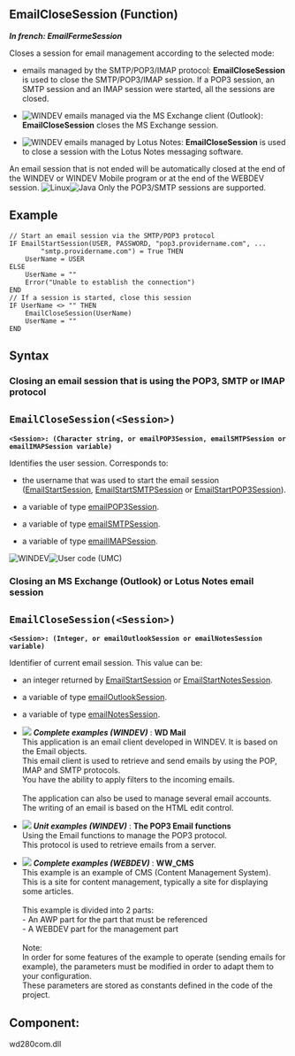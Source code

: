 


## EmailCloseSession (Function)

***In french: EmailFermeSession***



<a name="XUse"></a>
<a name="Use"></a>
<a name="description"></a>
Closes a session for email management according to the selected mode:

- emails managed by the SMTP/POP3/IMAP protocol: **EmailCloseSession** is used to close the SMTP/POP3/IMAP session. If a POP3 session, an SMTP session and an IMAP session were started, all the sessions are closed.

- ![WINDEV](https://doc.pcsoft.fr/ext/images/us/WD.png) emails managed via the MS Exchange client (Outlook): **EmailCloseSession** closes the MS Exchange session. 

- ![WINDEV](https://doc.pcsoft.fr/ext/images/us/WD.png) emails managed by Lotus Notes: **EmailCloseSession** is used to close a session with the Lotus Notes messaging software. 




An email session that is not ended will be automatically closed at the end of the WINDEV or WINDEV Mobile program or at the end of the WEBDEV session.
![Linux](https://doc.pcsoft.fr/ext/images/us/LX.png)![Java](https://doc.pcsoft.fr/ext/images/us/JAVA.png) Only the POP3/SMTP sessions are supported.






<a name="Example1"></a>
<a name="sample_code"></a>

## Example


```wl
// Start an email session via the SMTP/POP3 protocol
IF EmailStartSession(USER, PASSWORD, "pop3.providername.com", ...
		"smtp.providername.com") = True THEN
	UserName = USER
ELSE
	UserName = ""
	Error("Unable to establish the connection")
END
// If a session is started, close this session 
IF UserName <> "" THEN
	EmailCloseSession(UserName)
	UserName = ""
END
```

<a name="XSYNTAX"></a>
<a name="SYNTAX1"></a>

## Syntax

### Closing an email session that is using the POP3, SMTP or IMAP protocol

`EmailCloseSession(<Session>)`
---

**`<Session>: (Character string, or emailPOP3Session, emailSMTPSession or emailIMAPSession variable)`**

Identifies the user session. Corresponds to:

- the username that was used to start the email session ([EmailStartSession](../WDLang3/3032028.md), [EmailStartSMTPSession](../WDLang3/3032025.md) or [EmailStartPOP3Session](../WDLang3/3032022.md)).

- a variable of type [emailPOP3Session](../WDLang3/1000018759.md).

- a variable of type [emailSMTPSession](../WDLang3/1000018765.md).

- a variable of type [emailIMAPSession](../WDLang3/1000018957.md).





<a name="SYNTAX2"></a>
![WINDEV](https://doc.pcsoft.fr/ext/images/us/WD.png)![User code (UMC)](https://doc.pcsoft.fr/ext/images/us/MCU.png) 
### Closing an MS Exchange (Outlook) or Lotus Notes email session

`EmailCloseSession(<Session>)`
---

**`<Session>: (Integer, or emailOutlookSession or emailNotesSession variable)`**

Identifier of current email session. This value can be:

- an integer returned by [EmailStartSession](../WDLang3/3032028.md) or [EmailStartNotesSession](../WDLang3/3032121.md).

- a variable of type [emailOutlookSession](../WDLang3/1000018767.md).

- a variable of type [emailNotesSession](../WDLang3/1000018768.md).







- ![](https://doc.pcsoft.fr/en-US/images/image.awp?langid=3&name=WDMail.gif) ***Complete examples (WINDEV)*** : **WD Mail** <br>This application is an email client developed in WINDEV. It is based on the Email objects.<br>This email client is used to retrieve and send emails by using the POP, IMAP and SMTP protocols.<br>You have the ability to apply filters to the incoming emails.<br><br>The application can also be used to manage several email accounts. The writing of an email is based on the HTML edit control.
- ![](https://doc.pcsoft.fr/en-US/images/image.awp?langid=3&name=ThePOP3Emailfunctions.gif) ***Unit examples (WINDEV)*** : **The POP3 Email functions** <br>Using the Email functions to manage the POP3 protocol.<br>This protocol is used to retrieve emails from a server.
- ![](https://doc.pcsoft.fr/en-US/images/image.awp?langid=3&name=WW_CMS.gif) ***Complete examples (WEBDEV)*** : **WW_CMS** <br>This example is an example of CMS (Content Management System).<br>This is a site for content management, typically a site for displaying some articles.<br><br>This example is divided into 2 parts:<br>- An AWP part for the part that must be referenced<br>- A WEBDEV part for the management part<br><br>Note:<br>In order for some features of the example to operate (sending emails for example), the parameters must be modified in order to adapt them to your configuration.<br>These parameters are stored as constants defined in the code of the project.

<a name="XComponent"></a>

## Component:
wd280com.dll
